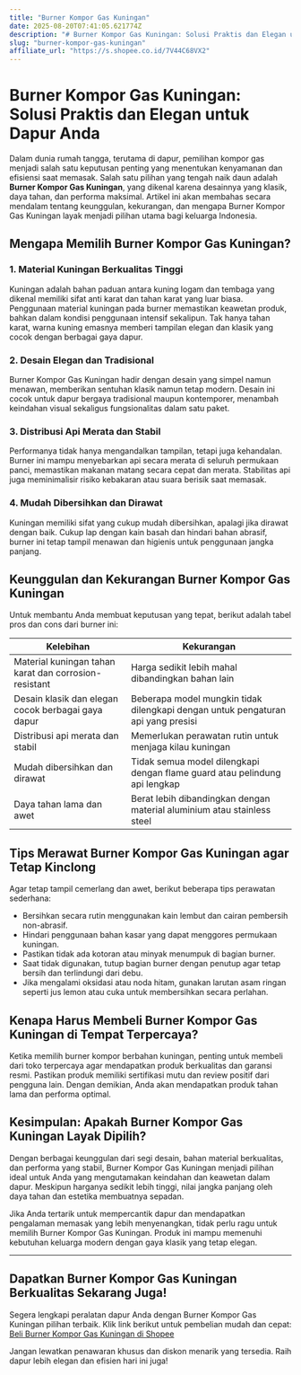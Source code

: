 ```yaml
---
title: "Burner Kompor Gas Kuningan"
date: 2025-08-20T07:41:05.621774Z
description: "# Burner Kompor Gas Kuningan: Solusi Praktis dan Elegan untuk Dapur Anda..."
slug: "burner-kompor-gas-kuningan"
affiliate_url: "https://s.shopee.co.id/7V44C68VX2"
---
```

# Burner Kompor Gas Kuningan: Solusi Praktis dan Elegan untuk Dapur Anda

Dalam dunia rumah tangga, terutama di dapur, pemilihan kompor gas menjadi salah satu keputusan penting yang menentukan kenyamanan dan efisiensi saat memasak. Salah satu pilihan yang tengah naik daun adalah **Burner Kompor Gas Kuningan**, yang dikenal karena desainnya yang klasik, daya tahan, dan performa maksimal. Artikel ini akan membahas secara mendalam tentang keunggulan, kekurangan, dan mengapa Burner Kompor Gas Kuningan layak menjadi pilihan utama bagi keluarga Indonesia.

## Mengapa Memilih Burner Kompor Gas Kuningan?

### 1. Material Kuningan Berkualitas Tinggi

Kuningan adalah bahan paduan antara kuning logam dan tembaga yang dikenal memiliki sifat anti karat dan tahan karat yang luar biasa. Penggunaan material kuningan pada burner memastikan keawetan produk, bahkan dalam kondisi penggunaan intensif sekalipun. Tak hanya tahan karat, warna kuning emasnya memberi tampilan elegan dan klasik yang cocok dengan berbagai gaya dapur.

### 2. Desain Elegan dan Tradisional

Burner Kompor Gas Kuningan hadir dengan desain yang simpel namun menawan, memberikan sentuhan klasik namun tetap modern. Desain ini cocok untuk dapur bergaya tradisional maupun kontemporer, menambah keindahan visual sekaligus fungsionalitas dalam satu paket.

### 3. Distribusi Api Merata dan Stabil

Performanya tidak hanya mengandalkan tampilan, tetapi juga kehandalan. Burner ini mampu menyebarkan api secara merata di seluruh permukaan panci, memastikan makanan matang secara cepat dan merata. Stabilitas api juga meminimalisir risiko kebakaran atau suara berisik saat memasak.

### 4. Mudah Dibersihkan dan Dirawat

Kuningan memiliki sifat yang cukup mudah dibersihkan, apalagi jika dirawat dengan baik. Cukup lap dengan kain basah dan hindari bahan abrasif, burner ini tetap tampil menawan dan higienis untuk penggunaan jangka panjang.

## Keunggulan dan Kekurangan Burner Kompor Gas Kuningan

Untuk membantu Anda membuat keputusan yang tepat, berikut adalah tabel pros dan cons dari burner ini:

| Kelebihan | Kekurangan |
| --- | --- |
| Material kuningan tahan karat dan corrosion-resistant | Harga sedikit lebih mahal dibandingkan bahan lain |
| Desain klasik dan elegan cocok berbagai gaya dapur | Beberapa model mungkin tidak dilengkapi dengan untuk pengaturan api yang presisi |
| Distribusi api merata dan stabil | Memerlukan perawatan rutin untuk menjaga kilau kuningan |
| Mudah dibersihkan dan dirawat | Tidak semua model dilengkapi dengan flame guard atau pelindung api lengkap |
| Daya tahan lama dan awet | Berat lebih dibandingkan dengan material aluminium atau stainless steel |

## Tips Merawat Burner Kompor Gas Kuningan agar Tetap Kinclong

Agar tetap tampil cemerlang dan awet, berikut beberapa tips perawatan sederhana:

- Bersihkan secara rutin menggunakan kain lembut dan cairan pembersih non-abrasif.
- Hindari penggunaan bahan kasar yang dapat menggores permukaan kuningan.
- Pastikan tidak ada kotoran atau minyak menumpuk di bagian burner.
- Saat tidak digunakan, tutup bagian burner dengan penutup agar tetap bersih dan terlindungi dari debu.
- Jika mengalami oksidasi atau noda hitam, gunakan larutan asam ringan seperti jus lemon atau cuka untuk membersihkan secara perlahan.

## Kenapa Harus Membeli Burner Kompor Gas Kuningan di Tempat Terpercaya?

Ketika memilih burner kompor berbahan kuningan, penting untuk membeli dari toko terpercaya agar mendapatkan produk berkualitas dan garansi resmi. Pastikan produk memiliki sertifikasi mutu dan review positif dari pengguna lain. Dengan demikian, Anda akan mendapatkan produk tahan lama dan performa optimal.

## Kesimpulan: Apakah Burner Kompor Gas Kuningan Layak Dipilih?

Dengan berbagai keunggulan dari segi desain, bahan material berkualitas, dan performa yang stabil, Burner Kompor Gas Kuningan menjadi pilihan ideal untuk Anda yang mengutamakan keindahan dan keawetan dalam dapur. Meskipun harganya sedikit lebih tinggi, nilai jangka panjang oleh daya tahan dan estetika membuatnya sepadan.

Jika Anda tertarik untuk mempercantik dapur dan mendapatkan pengalaman memasak yang lebih menyenangkan, tidak perlu ragu untuk memilih Burner Kompor Gas Kuningan. Produk ini mampu memenuhi kebutuhan keluarga modern dengan gaya klasik yang tetap elegan.

---

## Dapatkan Burner Kompor Gas Kuningan Berkualitas Sekarang Juga!

Segera lengkapi peralatan dapur Anda dengan Burner Kompor Gas Kuningan pilihan terbaik. Klik link berikut untuk pembelian mudah dan cepat: [Beli Burner Kompor Gas Kuningan di Shopee](https://s.shopee.co.id/7V44C68VX2)

Jangan lewatkan penawaran khusus dan diskon menarik yang tersedia. Raih dapur lebih elegan dan efisien hari ini juga!